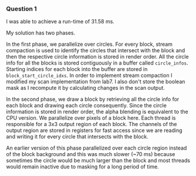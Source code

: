 ### Question 1

I was able to achieve a run-time of 31.58 ms.

My solution has two phases. 

In the first phase, we parallelize over circles. For every block, stream compaction is used to identify the circles that intersect with the block and then the respective circle information is stored in render order. All the circle info for all the blocks is stored contiguously in a buffer called `circle_infos`. Starting indices for each block into the buffer are stored in `block_start_circle_idxs`. In order to implement stream compaction I modified my scan implementation from lab7. I also don't store the boolean mask as I recompute it by calculating changes in the scan output.

In the second phase, we draw a block by retrieving all the circle info for each block and drawing each circle consequently. Since the circle information is stored in render order, the alpha blending is equivalent to the CPU version. We parallelize over pixels of a block here. Each thread is responsible for a 3x3 output region of each block. The channels of the output region are stored in registers for fast access since we are reading and writing it for every circle that intersects with the block. 

An earlier version of this phase parallelized over each circle region instead of the block background and this was much slower (~70 ms) because sometimes the circle would be much larger than the block and most threads would remain inactive due to masking for a long period of time.
